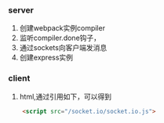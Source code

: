 ### server
1. 创建webpack实例compiler
2. 监听compiler.done钩子，
3. 通过sockets向客户端发消息
4. 创建express实例

### client
1. html,通过引用如下，可以得到
```html
    <script src="/socket.io/socket.io.js">
```
